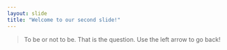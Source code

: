 ```yaml
---
layout: slide
title: "Welcome to our second slide!"
---
```

> To be or not to be. That is the question.
Use the left arrow to go back!
